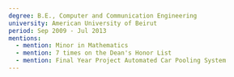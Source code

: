 ```yaml
---
degree: B.E., Computer and Communication Engineering
university: American University of Beirut
period: Sep 2009 - Jul 2013
mentions:
  - mention: Minor in Mathematics
  - mention: 7 times on the Dean's Honor List
  - mention: Final Year Project Automated Car Pooling System
---
```

